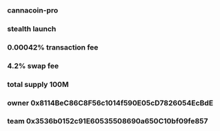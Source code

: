 ### cannacoin-pro
### stealth launch
### 0.00042% transaction fee
### 4.2% swap fee
### total supply 100M
### owner 0x8114BeC86C8F56c1014f590E05cD7826054EcBdE
### team 0x3536b0152c91E60535508690a650C10bf09fe857
